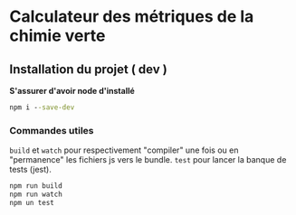 # Calculateur des métriques de la chimie verte


## Installation du projet ( dev )
**S'assurer d'avoir node d'installé**
```cmd
npm i --save-dev
```

### Commandes utiles
`build` et `watch` pour respectivement "compiler" une fois ou en "permanence" les fichiers js vers le bundle.
`test` pour lancer la banque de tests (jest).

```cmd
npm run build
npm run watch
npm un test
```

